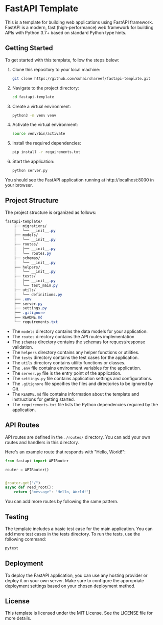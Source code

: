 # FastAPI Template
This is a template for building web applications using FastAPI framework. FastAPI is a modern, fast (high-performance) web framework for building APIs with Python 3.7+ based on standard Python type hints.

## Getting Started
To get started with this template, follow the steps below:

1. Clone this repository to your local machine:
   ```bash
   git clone https://github.com/suhairshareef/fastapi-template.git
   ```

2. Navigate to the project directory:
   ```bash
   cd fastapi-template
   ```

3. Create a virtual environment:
   ```bash
   python3 -m venv venv
   ```
   
4. Activate the virtual environment:
   ```bash
   source venv/bin/activate
   ```

5. Install the required dependencies:
   ```bash
   pip install -r requirements.txt
   ```

6. Start the application:
   ```bash
   python server.py
   ```
You should see the FastAPI application running at http://localhost:8000 in your browser.


## Project Structure
The project structure is organized as follows:

```css
fastapi-template/
    ├── migrations/
    │   └── __init__.py
    ├── models/
    │   └── __init__.py
    ├── routes/
    │   ├── __init__.py
    │   └── routes.py
    ├── schemas/
    │   └── __init__.py
    ├── helpers/
    │   └── __init__.py
    ├── tests/
    │   ├── __init__.py
    │   └── test_main.py
    ├── utils/
    │   └── definitions.py
    ├── .env
    ├── server.py
    ├── settings.py
    ├── .gitignore
    ├── README.md
    └── requirements.txt
```

* The `models` directory contains the data models for your application.
* The `routes` directory contains the API routes implementation.
* The `schemas` directory contains the schemas for request/response validation.
* The `helpers` directory contains any helper functions or utilities.
* The `tests` directory contains the test cases for the application.
* The `utils` directory contains utility functions or classes.
* The `.env` file contains environment variables for the application.
* The `server.py` file is the entry point of the application.
* The `settings.py` file contains application settings and configurations.
* The `.gitignore` file specifies the files and directories to be ignored by Git.
* The `README.md` file contains information about the template and instructions for getting started.
* The `requirements.txt` file lists the Python dependencies required by the application.

## API Routes
API routes are defined in the `./routes/` directory. You can add your own routes and handlers in this directory.

Here's an example route that responds with "Hello, World!":

```python
from fastapi import APIRouter

router = APIRouter()


@router.get("/")
async def read_root():
    return {"message": "Hello, World!"}
```
You can add more routes by following the same pattern.

## Testing
The template includes a basic test case for the main application. You can add more test cases in the tests directory. To run the tests, use the following command:

```bash
pytest
```

## Deployment
To deploy the FastAPI application, you can use any hosting provider or deploy it on your own server. Make sure to configure the appropriate deployment settings based on your chosen deployment method.


## License
This template is licensed under the MIT License. See the LICENSE file for more details.
